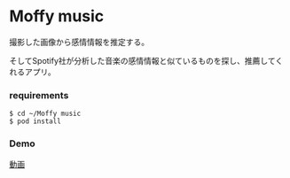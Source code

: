 # Moffy music

撮影した画像から感情情報を推定する。

そしてSpotify社が分析した音楽の感情情報と似ているものを探し、推薦してくれるアプリ。

### requirements

```
$ cd ~/Moffy music
$ pod install
```

### Demo
[動画](https://aoyamajp-my.sharepoint.com/:v:/g/personal/c8122001_aoyama_jp/EbzSnXUUKHlGoeVSKGZxFpIBSIOTtbvvKKWjGMvTmeO6hg?e=vgcVe8)
